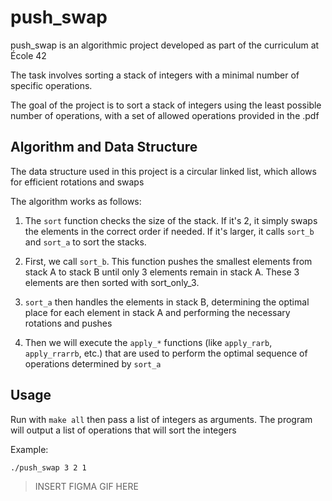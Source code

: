 # push_swap

push_swap is an algorithmic project developed as part of the curriculum at École 42  

The task involves sorting a stack of integers with a minimal number of specific operations.

The goal of the project is to sort a stack of integers using the least possible number of operations, with a set of allowed operations provided in the .pdf

## Algorithm and Data Structure

The data structure used in this project is a circular linked list, which allows for efficient rotations and swaps  

The algorithm works as follows:

1. The `sort` function checks the size of the stack. If it's 2, it simply swaps the elements in the correct order if needed. If it's larger, it calls `sort_b` and `sort_a` to sort the stacks.
   
2. First, we call `sort_b`. This function pushes the smallest elements from stack A to stack B until only 3 elements remain in stack A. These 3 elements are then sorted with sort_only_3.
   
3. `sort_a` then handles the elements in stack B, determining the optimal place for each element in stack A and performing the necessary rotations and pushes
   
4. Then we will execute the `apply_*` functions (like `apply_rarb`, `apply_rrarrb`, etc.) that are used to perform the optimal sequence of operations determined by `sort_a`

## Usage

Run with `make all` then pass a list of integers as arguments. The program will output a list of operations that will sort the integers  

Example:
```bash
./push_swap 3 2 1
```

>INSERT FIGMA GIF HERE
